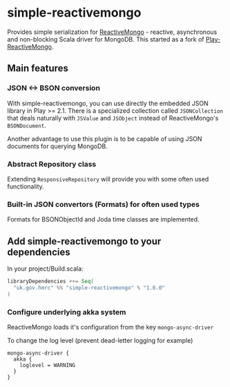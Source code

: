 # simple-reactivemongo

Provides simple serialization for [ReactiveMongo](http://reactivemongo.org) - reactive, asynchronous and non-blocking Scala driver for MongoDB.
This started as a fork of [Play-ReactiveMongo](https://github.com/ReactiveMongo/Play-ReactiveMongo).

## Main features

### JSON <-> BSON conversion

With simple-reactivemongo, you can use directly the embedded JSON library in Play >= 2.1. There is a specialized collection called `JSONCollection` that deals naturally with `JSValue` and `JSObject` instead of ReactiveMongo's `BSONDocument`.

Another advantage to use this plugin is to be capable of using JSON documents for querying MongoDB.

### Abstract Repository class ###

Extending `ResponsiveRepository` will provide you with some often used functionality.

### Built-in JSON convertors (Formats) for often used types ###

Formats for BSONObjectId and Joda time classes are implemented.

## Add simple-reactivemongo to your dependencies

In your project/Build.scala:

```scala
libraryDependencies ++= Seq(
  "uk.gov.hmrc" %% "simple-reactivemongo" % "1.0.0"
)
```

### Configure underlying akka system

ReactiveMongo loads it's configuration from the key `mongo-async-driver`

To change the log level (prevent dead-letter logging for example)

```
mongo-async-driver {
  akka {
    loglevel = WARNING
  }
}
```